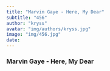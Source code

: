 ```yaml
---
title: "Marvin Gaye - Here, My Dear"
subtitle: "456"
author: "kryss"
avatar: "img/authors/kryss.jpg"
image: "img/456.jpg"
date:
---
```


### Marvin Gaye - Here, My Dear
